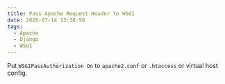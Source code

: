 ```yaml
---
title: Pass Apache Request Header to WSGI
date: 2020-07-14 13:38:56
tags:
  - Apache
  - Django
  - WSGI 
---
```


Put `WSGIPassAuthorization On` to `apache2.conf` or `.htaccess` or virtual host config.
